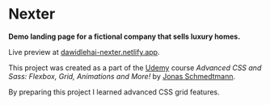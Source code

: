 # Nexter

**Demo landing page for a fictional company that sells luxury homes.**

Live preview at [dawidlehai-nexter.netlify.app](https://dawidlehai-nexter.netlify.app/).

This project was created as a part of the [Udemy](https://www.udemy.com/ 'Udemy') course _Advanced CSS and Sass: Flexbox, Grid, Animations and More!_ by [Jonas Schmedtmann](https://twitter.com/jonasschmedtman 'Jonas Schmedtmann on Twitter').

By preparing this project I learned advanced CSS grid features.
